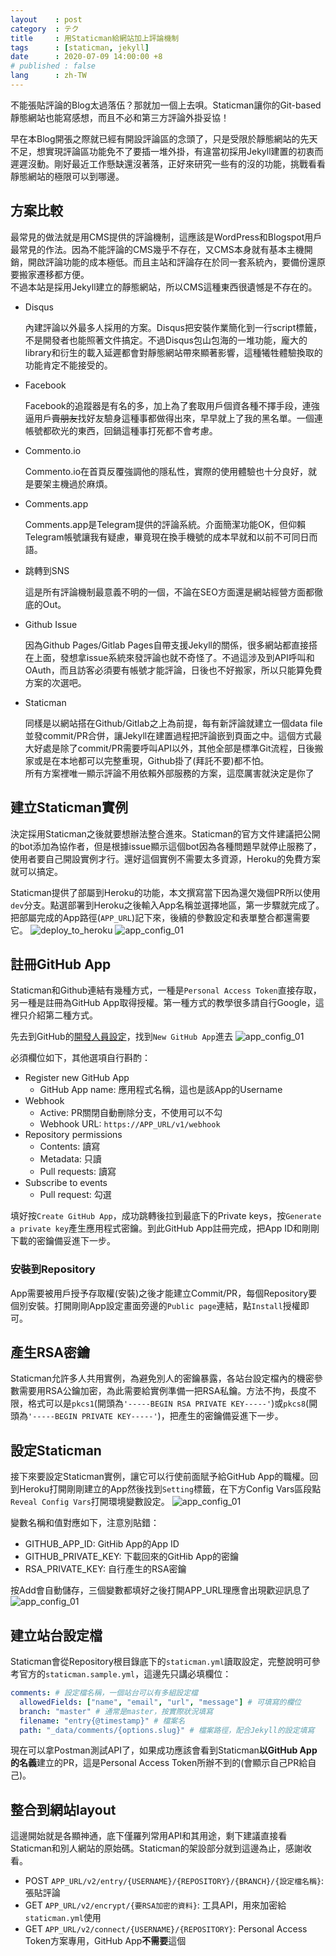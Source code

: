 ```yaml
---
layout    : post
category  : テク
title     : 用Staticman給網站加上評論機制
tags      : [staticman, jekyll]
date      : 2020-07-09 14:00:00 +8
# published : false
lang      : zh-TW
---
```


不能張貼評論的Blog太過落伍？那就加一個上去唄。Staticman讓你的Git-based靜態網站也能寫感想，而且不必和第三方評論外掛妥協！

<!--more-->

早在本Blog開張之際就已經有開設評論區的念頭了，只是受限於靜態網站的先天不足，想實現評論區功能免不了要插一堆外掛，有違當初採用Jekyll建置的初衷而遲遲沒動。剛好最近工作懸缺還沒著落，正好來研究一些有的沒的功能，挑戰看看靜態網站的極限可以到哪邊。

## 方案比較

最常見的做法就是用CMS提供的評論機制，這應該是WordPress和Blogspot用戶最常見的作法。因為不能評論的CMS幾乎不存在，又CMS本身就有基本主機開銷，開啟評論功能的成本極低。而且主站和評論存在於同一套系統內，要備份還原要搬家遷移都方便。  
不過本站是採用Jekyll建立的靜態網站，所以CMS這種東西很遺憾是不存在的。

* Disqus

  內建評論以外最多人採用的方案。Disqus把安裝作業簡化到一行script標籤，不是開發者也能照著文件搞定。不過Disqus包山包海的一堆功能，龐大的library和衍生的載入延遲都會對靜態網站帶來顯著影響，這種犧牲體驗換取的功能肯定不能接受的。

* Facebook

  Facebook的追蹤器是有名的多，加上為了套取用戶個資各種不擇手段，連強逼用戶~~賣朋友~~找好友驗身這種事都做得出來，早早就上了我的黑名單。一個連帳號都砍光的東西，回鍋這種事打死都不會考慮。

* Commento.io

  Commento.io在首頁反覆強調他的隱私性，實際的使用體驗也十分良好，就是要架主機過於麻煩。

* Comments.app

  Comments.app是Telegram提供的評論系統。介面簡潔功能OK，但仰賴Telegram帳號讓我有疑慮，畢竟現在換手機號的成本早就和以前不可同日而語。

* 跳轉到SNS

  這是所有評論機制最意義不明的一個，不論在SEO方面還是網站經營方面都徹底的Out。

* Github Issue

  因為Github Pages/Gitlab Pages自帶支援Jekyll的關係，很多網站都直接搭在上面，發想拿issue系統來發評論也就不奇怪了。不過這涉及到API呼叫和OAuth，而且訪客必須要有帳號才能評論，日後也不好搬家，所以只能算免費方案的次選吧。

* Staticman

  同樣是以網站搭在Github/Gitlab之上為前提，每有新評論就建立一個data file並發commit/PR合併，讓Jekyll在建置過程把評論嵌到頁面之中。這個方式最大好處是除了commit/PR需要呼叫API以外，其他全部是標準Git流程，日後搬家或是在本地都可以完整重現，Github掛了(拜託不要)都不怕。  
  所有方案裡唯一顯示評論不用依賴外部服務的方案，這麼厲害就決定是你了

## 建立Staticman實例

決定採用Staticman之後就要想辦法整合進來。Staticman的官方文件建議把公開的bot添加為協作者，但是根據issue顯示這個bot因為各種問題早就停止服務了，使用者要自己開設實例才行。還好這個實例不需要太多資源，Heroku的免費方案就可以搞定。

Staticman提供了部屬到Heroku的功能，本文撰寫當下因為還欠幾個PR所以使用`dev`分支。點選部署到Heroku之後輸入App名稱並選擇地區，第一步驟就完成了。把部屬完成的App路徑(`APP_URL`)記下來，後續的參數設定和表單整合都還需要它。
![deploy_to_heroku](/assets/2020/0709-staticman/01.png)
![app_config_01](/assets/2020/0709-staticman/02.png)

## 註冊GitHub App

Staticman和Github連結有幾種方式，一種是`Personal Access Token`直接存取，另一種是註冊為GitHub App取得授權。第一種方式的教學很多請自行Google，這裡只介紹第二種方式。

先去到GitHub的[開發人員設定](https://github.com/settings/apps)，找到`New GitHub App`進去
![app_config_01](/assets/2020/0709-staticman/03.png)

必須欄位如下，其他選項自行斟酌：

* Register new GitHub App
  * GitHub App name: 應用程式名稱，這也是該App的Username
* Webhook
  * Active: PR關閉自動刪除分支，不使用可以不勾
  * Webhook URL: `https://APP_URL/v1/webhook`
* Repository permissions
  * Contents: 讀寫
  * Metadata: 只讀
  * Pull requests: 讀寫
* Subscribe to events
  * Pull request: 勾選

填好按`Create GitHub App`，成功跳轉後拉到最底下的Private keys，按`Generate a private key`產生應用程式密鑰。到此GitHub App註冊完成，把App ID和剛剛下載的密鑰備妥進下一步。

### 安裝到Repository

App需要被用戶授予存取權(安裝)之後才能建立Commit/PR，每個Repository要個別安裝。打開剛剛App設定畫面旁邊的`Public page`連結，點`Install`授權即可。

## 產生RSA密鑰

Staticman允許多人共用實例，為避免別人的密鑰暴露，各站台設定檔內的機密參數需要用RSA公鑰加密，為此需要給實例準備一把RSA私鑰。方法不拘，長度不限，格式可以是`pkcs1`(開頭為`'-----BEGIN RSA PRIVATE KEY-----'`)或`pkcs8`(開頭為`'-----BEGIN PRIVATE KEY-----'`)，把產生的密鑰備妥進下一步。

## 設定Staticman

接下來要設定Staticman實例，讓它可以行使前面賦予給GitHub App的職權。回到Heroku打開剛剛建立的App然後找到`Setting`標籤，在下方Config Vars區段點`Reveal Config Vars`打開環境變數設定。
![app_config_01](/assets/2020/0709-staticman/04.png)

變數名稱和值對應如下，注意別貼錯：

* GITHUB_APP_ID: GitHib App的App ID
* GITHUB_PRIVATE_KEY: 下載回來的GitHib App的密鑰
* RSA_PRIVATE_KEY: 自行產生的RSA密鑰

按Add會自動儲存，三個變數都填好之後打開APP_URL理應會出現歡迎訊息了
![app_config_01](/assets/2020/0709-staticman/05.png)

## 建立站台設定檔

Staticman會從Repository根目錄底下的`staticman.yml`讀取設定，完整說明可參考官方的`staticman.sample.yml`，這邊先只講必填欄位：

```yaml
comments: # 設定檔名稱，一個站台可以有多組設定檔
  allowedFields: ["name", "email", "url", "message"] # 可填寫的欄位
  branch: "master" # 通常是master，按實際狀況填寫
  filename: "entry{@timestamp}" # 檔案名
  path: "_data/comments/{options.slug}" # 檔案路徑，配合Jekyll的設定填寫
```

現在可以拿Postman測試API了，如果成功應該會看到Staticman**以GitHub App的名義**建立的PR，這是Personal Access Token所辦不到的(會顯示自己PR給自己)。

## 整合到網站layout

這邊開始就是各顯神通，底下僅羅列常用API和其用途，剩下建議直接看Staticman和別人網站的原始碼。Staticman的架設部分就到這邊為止，感謝收看。

* POST `APP_URL/v2/entry/{USERNAME}/{REPOSITORY}/{BRANCH}/{設定檔名稱}`: 張貼評論
* GET `APP_URL/v2/encrypt/{要RSA加密的資料}`: 工具API，用來加密給`staticman.yml`使用
* GET `APP_URL/v2/connect/{USERNAME}/{REPOSITORY}`: Personal Access Token方案專用，GitHub App**不需要**這個
